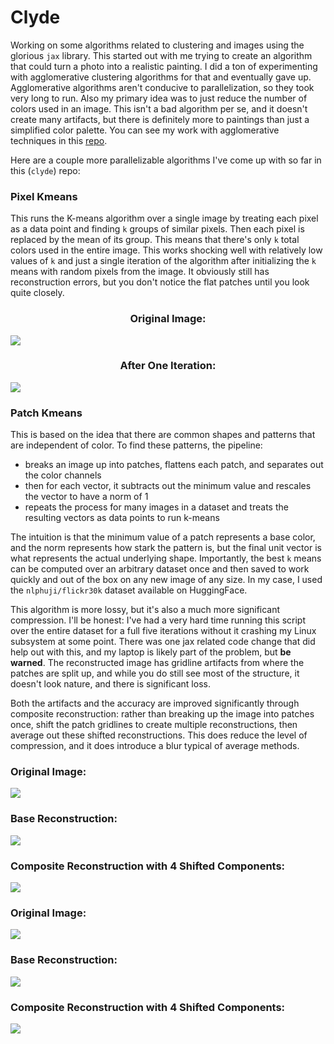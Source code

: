 # Clyde

Working on some algorithms related to clustering and images using the glorious `jax` library. This started out with me trying to create an algorithm that could turn a photo into a realistic painting. I did a ton of experimenting with agglomerative clustering algorithms for that and eventually gave up. Agglomerative algorithms aren't conducive to parallelization, so they took very long to run. Also my primary idea was to just reduce the number of colors used in an image. This isn't a bad algorithm per se, and it doesn't create many artifacts, but there is definitely more to paintings than just a simplified color palette. You can see my work with agglomerative techniques in this [repo](https://github.com/christyjestin/rajaravi).

Here are a couple more parallelizable algorithms I've come up with so far in this (`clyde`) repo:

### Pixel Kmeans

This runs the K-means algorithm over a single image by treating each pixel as a data point and finding `k` groups of similar pixels. Then each pixel is replaced by the mean of its group. This means that there's only `k` total colors used in the entire image. This works shocking well with relatively low values of `k` and just a single iteration of the algorithm after initializing the `k` means with random pixels from the image. It obviously still has reconstruction errors, but you don't notice the flat patches until you look quite closely.

<h3 align="center">  Original Image: </h3>
<img src="https://github.com/user-attachments/assets/485cbd69-0ab7-45b4-8f5b-574546d49e2c"/>
<h3 align="center"> After One Iteration: </h3>
<img src="https://github.com/user-attachments/assets/eb18488b-48b4-4bf8-9422-a6229473be74"/>

### Patch Kmeans

This is based on the idea that there are common shapes and patterns that are independent of color. To find these patterns, the pipeline:
- breaks an image up into patches, flattens each patch, and separates out the color channels
- then for each vector, it subtracts out the minimum value and rescales the vector to have a norm of 1
- repeats the process for many images in a dataset and treats the resulting vectors as data points to run k-means
  
The intuition is that the minimum value of a patch represents a base color, and the norm represents how stark the pattern is, but the final unit vector is what represents the actual underlying shape. Importantly, the best `k` means can be computed over an arbitrary dataset once and then saved to work quickly and out of the box on any new image of any size. In my case, I used the `nlphuji/flickr30k` dataset available on HuggingFace.

This algorithm is more lossy, but it's also a much more significant compression. I'll be honest: I've had a very hard time running this script over the entire dataset for a full five iterations without it crashing my Linux subsystem at some point. There was one jax related code change that did help out with this, and my laptop is likely part of the problem, but **be warned**. The reconstructed image has gridline artifacts from where the patches are split up, and while you do still see most of the structure, it doesn't look nature, and there is significant loss.

Both the artifacts and the accuracy are improved significantly through composite reconstruction: rather than breaking up the image into patches once, shift the patch gridlines to create multiple reconstructions, then average out these shifted reconstructions. This does reduce the level of compression, and it does introduce a blur typical of average methods.

<h3>  Original Image: </h3>
<img src="https://github.com/user-attachments/assets/3cb44b7f-6997-4f99-9d61-3ac318d2cb86"/>
<h3> Base Reconstruction: </h3>
<img src="https://github.com/user-attachments/assets/0cdf4aca-96d8-4f87-bd16-203b27a7a3ed"/>
<h3> Composite Reconstruction with 4 Shifted Components: </h3>
<img src="https://github.com/user-attachments/assets/abdc183a-5261-41df-8f84-b92676fd8ed2"/>
<h3>  Original Image: </h3>
<img src="https://github.com/user-attachments/assets/03dcdfdf-91e6-48ee-93a4-d6ed734532ba"/>
<h3> Base Reconstruction: </h3>
<img src="https://github.com/user-attachments/assets/01605246-c73f-4b33-b7f9-3b8f71f125e0"/>
<h3> Composite Reconstruction with 4 Shifted Components: </h3>
<img src="https://github.com/user-attachments/assets/662b8730-c614-4cb3-b3be-dae89038667a"/>

